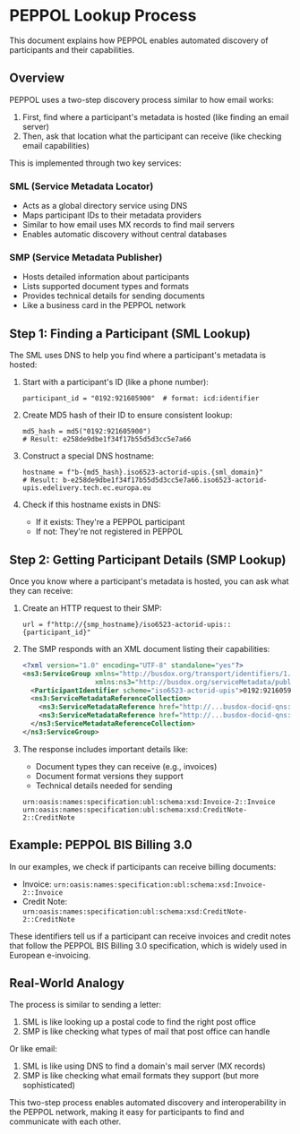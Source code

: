 # PEPPOL Lookup Process

This document explains how PEPPOL enables automated discovery of participants and their capabilities.

## Overview

PEPPOL uses a two-step discovery process similar to how email works:
1. First, find where a participant's metadata is hosted (like finding an email server)
2. Then, ask that location what the participant can receive (like checking email capabilities)

This is implemented through two key services:

### SML (Service Metadata Locator)
- Acts as a global directory service using DNS
- Maps participant IDs to their metadata providers
- Similar to how email uses MX records to find mail servers
- Enables automatic discovery without central databases

### SMP (Service Metadata Publisher)
- Hosts detailed information about participants
- Lists supported document types and formats
- Provides technical details for sending documents
- Like a business card in the PEPPOL network

## Step 1: Finding a Participant (SML Lookup)

The SML uses DNS to help you find where a participant's metadata is hosted:

1. Start with a participant's ID (like a phone number):
   ```
   participant_id = "0192:921605900"  # format: icd:identifier
   ```

2. Create MD5 hash of their ID to ensure consistent lookup:
   ```
   md5_hash = md5("0192:921605900")
   # Result: e258de9dbe1f34f17b55d5d3cc5e7a66
   ```

3. Construct a special DNS hostname:
   ```
   hostname = f"b-{md5_hash}.iso6523-actorid-upis.{sml_domain}"
   # Result: b-e258de9dbe1f34f17b55d5d3cc5e7a66.iso6523-actorid-upis.edelivery.tech.ec.europa.eu
   ```

4. Check if this hostname exists in DNS:
   - If it exists: They're a PEPPOL participant
   - If not: They're not registered in PEPPOL

## Step 2: Getting Participant Details (SMP Lookup)

Once you know where a participant's metadata is hosted, you can ask what they can receive:

1. Create an HTTP request to their SMP:
   ```
   url = f"http://{smp_hostname}/iso6523-actorid-upis::{participant_id}"
   ```

2. The SMP responds with an XML document listing their capabilities:
   ```xml
   <?xml version="1.0" encoding="UTF-8" standalone="yes"?>
   <ns3:ServiceGroup xmlns="http://busdox.org/transport/identifiers/1.0/" 
                     xmlns:ns3="http://busdox.org/serviceMetadata/publishing/1.0/">
     <ParticipantIdentifier scheme="iso6523-actorid-upis">0192:921605900</ParticipantIdentifier>
     <ns3:ServiceMetadataReferenceCollection>
       <ns3:ServiceMetadataReference href="http://...busdox-docid-qns::urn:oasis:names:specification:ubl:schema:xsd:Invoice-2::Invoice##..."/>
       <ns3:ServiceMetadataReference href="http://...busdox-docid-qns::urn:oasis:names:specification:ubl:schema:xsd:CreditNote-2::CreditNote##..."/>
     </ns3:ServiceMetadataReferenceCollection>
   </ns3:ServiceGroup>
   ```

3. The response includes important details like:
   - Document types they can receive (e.g., invoices)
   - Document format versions they support
   - Technical details needed for sending
   ```
   urn:oasis:names:specification:ubl:schema:xsd:Invoice-2::Invoice
   urn:oasis:names:specification:ubl:schema:xsd:CreditNote-2::CreditNote
   ```

## Example: PEPPOL BIS Billing 3.0

In our examples, we check if participants can receive billing documents:

- Invoice: `urn:oasis:names:specification:ubl:schema:xsd:Invoice-2::Invoice`
- Credit Note: `urn:oasis:names:specification:ubl:schema:xsd:CreditNote-2::CreditNote`

These identifiers tell us if a participant can receive invoices and credit notes that follow the PEPPOL BIS Billing 3.0 specification, which is widely used in European e-invoicing.

## Real-World Analogy

The process is similar to sending a letter:
1. SML is like looking up a postal code to find the right post office
2. SMP is like checking what types of mail that post office can handle

Or like email:
1. SML is like using DNS to find a domain's mail server (MX records)
2. SMP is like checking what email formats they support (but more sophisticated)

This two-step process enables automated discovery and interoperability in the PEPPOL network, making it easy for participants to find and communicate with each other.
